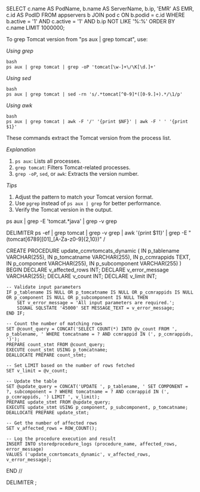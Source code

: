 
SELECT
    c.name AS PodName,
    b.name AS ServerName,
    b.ip,
    'EMR' AS EMR,
    c.id AS PodID
FROM
    appservers b
JOIN
    pod c ON b.podid = c.id
WHERE
    b.active = '1'
    AND c.active = '1'
    AND b.ip NOT LIKE '%:%'
ORDER BY
    c.name
LIMIT 1000000;

To grep Tomcat version from "ps aux | grep tomcat", use:

*Using grep*

```
bash
ps aux | grep tomcat | grep -oP 'tomcat[\w-]+\/\K[\d.]+'
```

*Using sed*

```
bash
ps aux | grep tomcat | sed -rn 's/.*tomcat[^0-9]*([0-9.]+).*/\1/p'
```

*Using awk*

```
bash
ps aux | grep tomcat | awk -F '/' '{print $NF}' | awk -F ' ' '{print $1}'
```

These commands extract the Tomcat version from the process list.

*Explanation*

1. `ps aux`: Lists all processes.
2. `grep tomcat`: Filters Tomcat-related processes.
3. `grep -oP`, `sed`, or `awk`: Extracts the version number.

*Tips*

1. Adjust the pattern to match your Tomcat version format.
2. Use `pgrep` instead of `ps aux | grep` for better performance.
3. Verify the Tomcat version in the output.






ps aux | grep -E 'tomcat.*java' | grep -v grep





DELIMITER ps -ef | grep tomcat | grep -v grep | awk '{print $11}' | grep -E "(tomcat[6789][01]_[A-Za-z0-9]{2,10})"
/

CREATE PROCEDURE update_ccmrtomcats_dynamic (
    IN p_tablename VARCHAR(255),
    IN p_tomcatname VARCHAR(255),
    IN p_ccmrappids TEXT,
    IN p_component VARCHAR(255),
    IN p_subcomponent VARCHAR(255)
)
BEGIN
    DECLARE v_affected_rows INT;
    DECLARE v_error_message VARCHAR(255);
    DECLARE v_count INT;
    DECLARE v_limit INT;

    -- Validate input parameters
    IF p_tablename IS NULL OR p_tomcatname IS NULL OR p_ccmrappids IS NULL OR p_component IS NULL OR p_subcomponent IS NULL THEN
        SET v_error_message = 'All input parameters are required.';
        SIGNAL SQLSTATE '45000' SET MESSAGE_TEXT = v_error_message;
    END IF;

    -- Count the number of matching rows
    SET @count_query = CONCAT('SELECT COUNT(*) INTO @v_count FROM ', p_tablename, ' WHERE tomcatname = ? AND ccmrappid IN (', p_ccmrappids, ')');
    PREPARE count_stmt FROM @count_query;
    EXECUTE count_stmt USING p_tomcatname;
    DEALLOCATE PREPARE count_stmt;

    -- Set LIMIT based on the number of rows fetched
    SET v_limit = @v_count;

    -- Update the table
    SET @update_query = CONCAT('UPDATE ', p_tablename, ' SET COMPONENT = ?, subcomponent = ? WHERE tomcatname = ? AND ccmrappid IN (', p_ccmrappids, ') LIMIT ', v_limit);
    PREPARE update_stmt FROM @update_query;
    EXECUTE update_stmt USING p_component, p_subcomponent, p_tomcatname;
    DEALLOCATE PREPARE update_stmt;

    -- Get the number of affected rows
    SET v_affected_rows = ROW_COUNT();

    -- Log the procedure execution and result
    INSERT INTO storedprocedure_logs (procedure_name, affected_rows, error_message)
    VALUES ('update_ccmrtomcats_dynamic', v_affected_rows, v_error_message);

END //

DELIMITER ;
